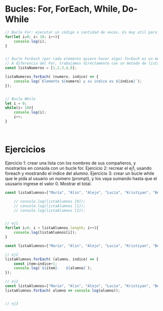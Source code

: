 # Bucles: For, ForEach, While, Do-While

```js
// Bucle For: ejecutar un código x cantidad de veces. Es muy util para trabajar con indices
for(let i=0; i< 10; i++){
    console.log(i);
}


// Bucle ForEach (por cada elemento quiero hacer algo) forEach es un metodo de lista y lista es un array, o sea que cualquier array tiene un metodo forEach
// A diferencia del For, trabajamos directamente con un metodo de listas, y podemos acceder tanto al valor como al indice.
const listaNumeros = [1,2,3,4,6];

listaNumeros.forEach( (numero, indice) => {
    console.log(`Elemento ${numero} y su indice es ${índice}`);
});


// Bucle While
let i = 0;
while(i< 10){
    console.log(i);
    i++;
}




```

# Ejercicios

Ejercicio 1: crear una lista con los nombres de sus compañeros, y mostrarlos en consola con un bucle for.
Ejercicio 2: recrear el ej1, usando foreach y mostrando el indice del alumno.
Ejercicio 3: crear un bucle while que le pida al usuario un numero (prompt), y los vaya sumando hasta que el ususario ingrese el valor 0. Mostrar el total.


```js
const listaAlumnos=["María", "Alin", "Alejo", "Lucía", "Kristiyan", "Begoña"];

    // console.log(listaAlumnos [0]);
    // console.log(listaAlumnos [1]);
    // console.log(listaAlumnos [2]);


// ej1
for(let i=0; i < listaAlumnos.length; i++){
    console.log(listaAlumnos[i]);
}  

const listaAlumnos=["María", "Alin", "Alejo", "Lucía", "Kristiyan", "Begoña"];

// ej2
listaAlumnos.forEach( (alumno, indice) => {
    const item=indice+1;
    console.log(`${item}.   ${alumno}`);
});

// ej2
const listaAlumnos=["María", "Alin", "Alejo", "Lucía", "Kristiyan", "Begoña"];
listaAlumnos.forEach( alumno => console.log(alumno));


// ej3


```

